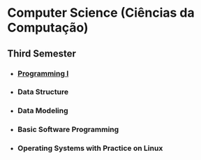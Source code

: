 # Computer Science (Ciências da Computação)

## Third Semester

- ### [Programming I](https://github.com/douglasmatosdev/college_computer_science/tree/master/programming_i)
- ### Data Structure
- ### Data Modeling
- ### Basic Software Programming
- ### Operating Systems with Practice on Linux



